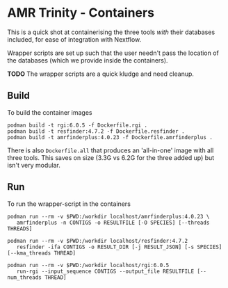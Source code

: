 # AMR Trinity - Containers

This is a quick shot at containerising the three tools _with_ their
databases included, for ease of integration with Nextflow.

Wrapper scripts are set up such that the user needn't pass the location
of the databases (which we provide inside the containers).

**TODO** The wrapper scripts are a quick kludge and need cleanup.


## Build

To build the container images

    podman build -t rgi:6.0.5 -f Dockerfile.rgi .
    podman build -t resfinder:4.7.2 -f Dockerfile.resfinder .
    podman build -t amrfinderplus:4.0.23 -f Dockerfile.amrfinderplus .

There is also `Dockerfile.all` that produces an 'all-in-one' image with
all three tools.  This saves on size (3.3G vs 6.2G for the three added up)
but isn't very modular.


## Run

To run the wrapper-script in the containers 

    podman run --rm -v $PWD:/workdir localhost/amrfinderplus:4.0.23 \
       amrfinderplus -n CONTIGS -o RESULTFILE [-O SPECIES] [--threads THREADS]

    podman run --rm -v $PWD:/workdir localhost/resfinder:4.7.2 
       resfinder -ifa CONTIGS -o RESULT_DIR [-j RESULT_JSON] [-s SPECIES] [--kma_threads THREAD]

    podman run --rm -v $PWD:/workdir localhost/rgi:6.0.5
       run-rgi --input_sequence CONTIGS --output_file RESULTFILE [--num_threads THREAD]

